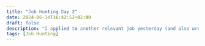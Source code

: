 ```yaml
---
title: "Job Hunting Day 2"
date: 2024-06-14T16:42:52+02:00
draft: false
description: "I applied to another relevant job yesterday (and also wrote a motivation letter in the process)"
tags: [Job Hunting]
---
```


